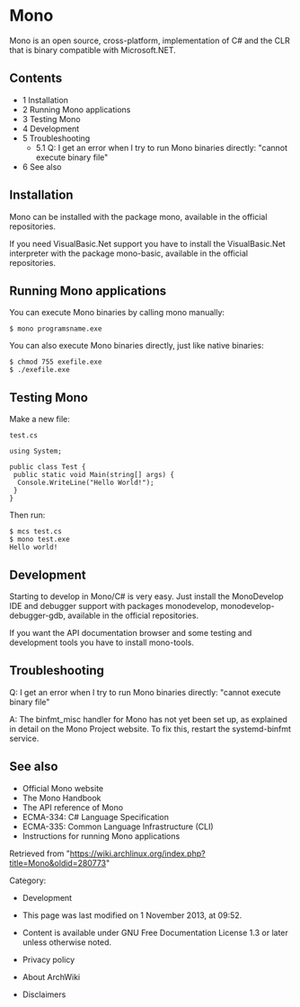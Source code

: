Mono
====

Mono is an open source, cross-platform, implementation of C# and the CLR
that is binary compatible with Microsoft.NET.

Contents
--------

-   1 Installation
-   2 Running Mono applications
-   3 Testing Mono
-   4 Development
-   5 Troubleshooting
    -   5.1 Q: I get an error when I try to run Mono binaries directly:
        "cannot execute binary file"
-   6 See also

Installation
------------

Mono can be installed with the package mono, available in the official
repositories.

If you need VisualBasic.Net support you have to install the
VisualBasic.Net interpreter with the package mono-basic, available in
the official repositories.

Running Mono applications
-------------------------

You can execute Mono binaries by calling mono manually:

    $ mono programsname.exe

You can also execute Mono binaries directly, just like native binaries:

    $ chmod 755 exefile.exe
    $ ./exefile.exe

Testing Mono
------------

Make a new file:

    test.cs

    using System;

    public class Test {
     public static void Main(string[] args) {
      Console.WriteLine("Hello World!");
     }
    }

Then run:

    $ mcs test.cs
    $ mono test.exe
    Hello world!

Development
-----------

Starting to develop in Mono/C# is very easy. Just install the
MonoDevelop IDE and debugger support with packages monodevelop,
monodevelop-debugger-gdb, available in the official repositories.

If you want the API documentation browser and some testing and
development tools you have to install mono-tools.

Troubleshooting
---------------

Q: I get an error when I try to run Mono binaries directly: "cannot execute binary file"

A: The binfmt_misc handler for Mono has not yet been set up, as
explained in detail on the Mono Project website. To fix this, restart
the systemd-binfmt service.

See also
--------

-   Official Mono website
-   The Mono Handbook
-   The API reference of Mono
-   ECMA-334: C# Language Specification
-   ECMA-335: Common Language Infrastructure (CLI)
-   Instructions for running Mono applications

Retrieved from
"https://wiki.archlinux.org/index.php?title=Mono&oldid=280773"

Category:

-   Development

-   This page was last modified on 1 November 2013, at 09:52.
-   Content is available under GNU Free Documentation License 1.3 or
    later unless otherwise noted.
-   Privacy policy
-   About ArchWiki
-   Disclaimers
